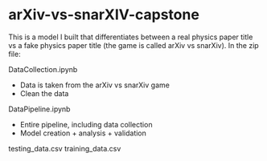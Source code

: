 # arXiv-vs-snarXIV-capstone
This is a model I built that differentiates between a real physics paper title vs a fake physics paper title (the game is called arXiv vs snarXiv).
In the zip file:

DataCollection.ipynb
 - Data is taken from the arXiv vs snarXiv game
 - Clean the data

DataPipeline.ipynb
 - Entire pipeline, including data collection
 - Model creation + analysis + validation
   
testing_data.csv
training_data.csv
